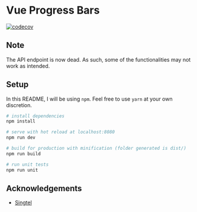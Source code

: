 # Vue Progress Bars

[![codecov](https://codecov.io/gh/ruchern-chong/vue-progress-bars/branch/master/graph/badge.svg?token=0lXuOtUgHC)](https://codecov.io/gh/ruchern-chong/vue-progress-bars)

## Note

The API endpoint is now dead. As such, some of the functionalities may not work as intended.

## Setup

In this README, I will be using `npm`. Feel free to use `yarn` at your own discretion.

```bash
# install dependencies
npm install

# serve with hot reload at localhost:8080
npm run dev

# build for production with minification (folder generated is dist/)
npm run build

# run unit tests
npm run unit
```

## Acknowledgements
- [Singtel](https://www.singtel.com)
